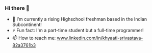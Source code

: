 ### Hi there 👋
- 🔭 I’m currently a rising Highschool freshman based in the Indian Subcontinent!
- ⚡ Fun fact: I'm a part-time student but a full-time programmer!
- 📫 How to reach me: www.linkedin.com/in/khyaati-srivastava-82a3761b3

<!--
**khyaati/khyaati** is a ✨ _special_ ✨ repository because its `README.md` (this file) appears on your GitHub profile.

Here are some ideas to get you started:

- 🔭 I’m currently working on ...
- 🌱 I’m currently learning ...
- 👯 I’m looking to collaborate on ...
- 🤔 I’m looking for help with ...
- 💬 Ask me about ...
- 📫 How to reach me: ...
- 😄 Pronouns: ...
- ⚡ Fun fact: ...
-->
